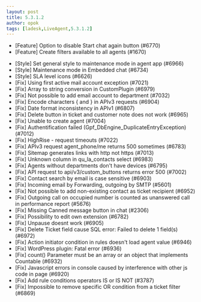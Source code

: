 ```yaml
---
layout: post
title: 5.3.1.2
author: opok
tags: [ladesk,LiveAgent,5.3.1.2]
---
```


- [Feature] Option to disable Start chat again button (#6770)
- [Feature] Create filters available to all agents (#1670)

<!--more--> 

- [Style] Set general style to maintenance mode in agent app (#6966)
- [Style] Maintenance mode in Embedded chat (#6734)
- [Style] SLA level icons (#6626)
- [Fix] Using first active mail account exception (#7021)
- [Fix] Array to string conversion in CustomPlugin (#6979)
- [Fix] Not possible to add email account to department (#7032)
- [Fix] Encode characters { and } in APIv3 requests (#6904)
- [Fix] Date format inconsistency in APIv1 (#6807)
- [Fix] Delete button in ticket and customer note does not work (#6965)
- [Fix] Unable to create agent (#7004)
- [Fix] Authentification failed (Gpf_DbEngine_DuplicateEntryException) (#7012)
- [Fix] HighRise - request timeouts (#7022)
- [Fix] APIv3 request agent_phone/me returns 500 sometimes (#6783)
- [Fix] Sitemap generates links with http not https (#7013)
- [Fix] Unknown column in qu_la_contacts select (#6983)
- [Fix] Agents without departments don't have devices (#6795)
- [Fix] API request to api/v3/custom_buttons returns error 500 (#7002)
- [Fix] Contact search by email is case sensitive (#6903)
- [Fix] Incoming email by Forwarding, outgoing by SMTP (#5601)
- [Fix] Not possible to add non-existing contact as ticket recipient (#6952)
- [Fix] Outgoing call on occupied number is counted as unanswered call in performance report (#5676)
- [Fix] Missing Canned message button in chat (#2306)
- [Fix] Possibility to edit own extension (#6782)
- [Fix] Unpause doesnt work (#6905)
- [Fix] Delete Ticket field cause SQL error: Failed to delete 1 field(s) (#6972)
- [Fix] Action initiator condition in rules doesn't load agent value (#6946)
- [Fix] WordPress plugin: Fatal error (#6936)
- [Fix] count() Parameter must be an array or an object that implements Countable (#6932)
- [Fix] Javascript errors in console caused by interference with other js code in page (#6920)
- [Fix] Add rule conditions operators IS or IS NOT (#3787)
- [Fix] Impossible to remove specific OR condition from a ticket filter (#6869)
